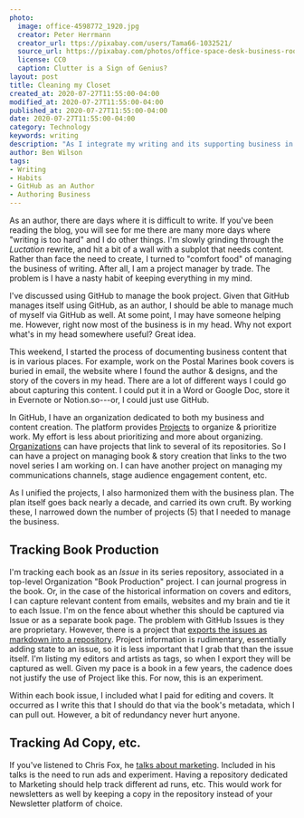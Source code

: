 ```yaml
---
photo:
  image: office-4598772_1920.jpg
  creator: Peter Herrmann
  creator_url: ttps://pixabay.com/users/Tama66-1032521/
  source_url: https://pixabay.com/photos/office-space-desk-business-room-4598772/
  license: CC0
  caption: Clutter is a Sign of Genius?
layout: post
title: Cleaning my Closet
created_at: 2020-07-27T11:55:00-04:00
modified_at: 2020-07-27T11:55:00-04:00
published_at: 2020-07-27T11:55:00-04:00
date: 2020-07-27T11:55:00-04:00
category: Technology
keywords: writing
description: "As I integrate my writing and its supporting business in GitHub, I am dumping what is in my head into the platform."
author: Ben Wilson
tags:
- Writing
- Habits
- GitHub as an Author
- Authoring Business
---
```


<!-- git commit --amend --no-edit -->

As an author, there are days where it is difficult to write. If you've been reading the blog, you will see for me there are many more days where "writing is too hard" and I do other things. I'm slowly grinding through the _Luctation_ rewrite, and hit a bit of a wall with a subplot that needs content. Rather than face the need to create, I turned to "comfort food" of managing the business of writing. After all, I am a project manager by trade. The problem is I have a nasty habit of keeping everything in my mind.

<!-- more -->

I've discussed using GitHub to manage the book project. Given that GitHub manages itself using GitHub, as an author, I should be able to manage much of myself via GitHub as well. At some point, I may have someone helping me. However, right now most of the business is in my head. Why not export what's in my head somewhere useful? Great idea.

This weekend, I started the process of documenting business content that is in various places. For example, work on the Postal Marines book covers is buried in email, the website where I found the author & designs, and the story of the covers in my head. There are a lot of different ways I could go about capturing this content. I could put it in a Word or Google Doc, store it in Evernote or Notion.so---or, I could just use GitHub.

In GitHub, I have an organization dedicated to both my business and content creation. The platform provides [Projects](https://docs.github.com/en/github/managing-your-work-on-github/about-project-boards) to organize & prioritize work. My effort is less about prioritizing and more about organizing. [Organizations](https://docs.github.com/en/github/setting-up-and-managing-organizations-and-teams/about-organizations) can have projects that link to several of its repositories. So I can have a project on managing book & story creation that links to the two novel series I am working on. I can have another project on managing my communications channels, stage audience engagement content, etc.

As I unified the projects, I also harmonized them with the business plan. The plan itself goes back nearly a decade, and carried its own cruft. By working these, I narrowed down the number of projects (5) that I needed to manage the business.

## Tracking Book Production

I'm tracking each book as an _Issue_ in its series repository, associated in a top-level Organization "Book Production" project. I can journal progress in the book. Or, in the case of the historical information on covers and editors, I can capture relevant content from emails, websites and my brain and tie it to each Issue. I'm on the fence about whether this should be captured via Issue or as a separate book page. The problem with GitHub Issues is they are proprietary. However, there is a project that [exports the issues as markdown into a repository](https://github.com/mattduck/gh2md). Project information is rudimentary, essentially adding state to an issue, so it is less important that I grab that than the issue itself. I'm listing my editors and artists as tags, so when I export they will be captured as well. Given my pace is a book in a few years, the cadence does not justify the use of Project like this. For now, this is an experiment.

Within each book issue, I included what I paid for editing and covers. It occurred as I write this that I should do that via the book's metadata, which I can pull out. However, a bit of redundancy never hurt anyone.

## Tracking Ad Copy, etc.

If you've listened to Chris Fox, he [talks about marketing](https://www.youtube.com/watch?v=1qeXx-qvQHg). Included in his talks is the need to run ads and experiment. Having a repository dedicated to Marketing should help track different ad runs, etc. This would work for newsletters as well by keeping a copy in the repository instead of your Newsletter platform of choice.
